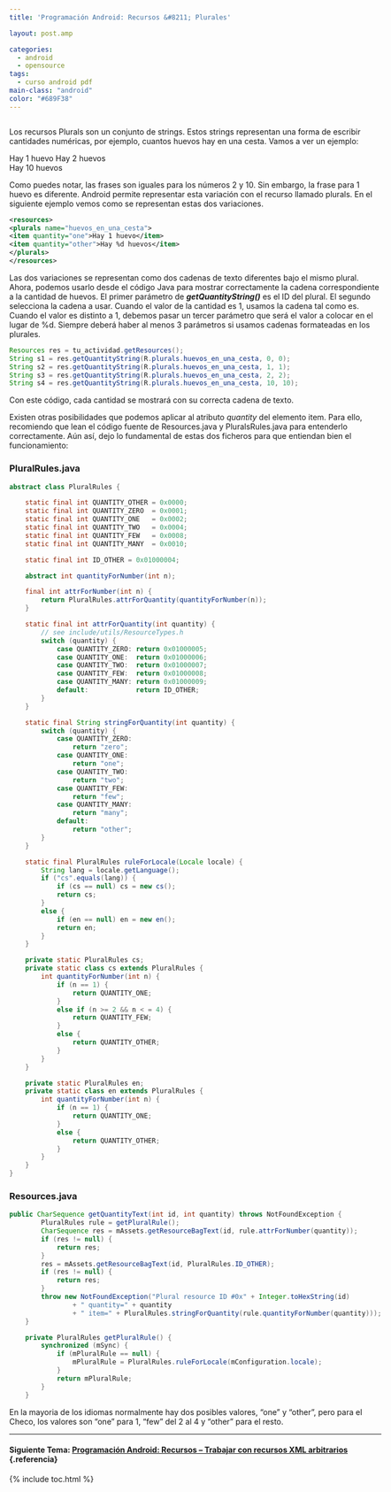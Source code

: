 ```yaml
---
title: 'Programación Android: Recursos &#8211; Plurales'

layout: post.amp

categories:
  - android
  - opensource
tags:
  - curso android pdf
main-class: "android"
color: "#689F38"
---
```

<amp-img border="0" src="/assets/img/2013/07/iconoAndroid.png" style="clear:left; float:left;margin-right:1em; margin-bottom:1em" width="128px" height="128px" />

Los recursos Plurals son un conjunto de strings. Estos strings representan una forma de escribir cantidades numéricas, por ejemplo, cuantos huevos hay en una cesta. Vamos a ver un ejemplo:

Hay 1 huevo
Hay 2 huevos  
Hay 10 huevos

Como puedes notar, las frases son iguales para los números 2 y 10. Sin embargo, la frase para 1 huevo es diferente. Android permite representar esta variación con el recurso llamado plurals. En el siguiente ejemplo vemos como se representan estas dos variaciones.


<!--ad-->

```xml
<resources>
<plurals name="huevos_en_una_cesta">
<item quantity="one">Hay 1 huevo</item>
<item quantity="other">Hay %d huevos</item>
</plurals>
</resources>

```

Las dos variaciones se representan como dos cadenas de texto diferentes bajo el mismo plural. Ahora, podemos usarlo desde el código Java para mostrar correctamente la cadena correspondiente a la cantidad de huevos. El primer parámetro de ***getQuantityString()*** es el ID del plural. El segundo selecciona la cadena a usar. Cuando el valor de la cantidad es 1, usamos la cadena tal como es. Cuando el valor es distinto a 1, debemos pasar un tercer parámetro que será el valor a colocar en el lugar de %d. Siempre deberá haber al menos 3 parámetros si usamos cadenas formateadas en los plurales.

```java
Resources res = tu_actividad.getResources();
String s1 = res.getQuantityString(R.plurals.huevos_en_una_cesta, 0, 0);
String s2 = res.getQuantityString(R.plurals.huevos_en_una_cesta, 1, 1);
String s3 = res.getQuantityString(R.plurals.huevos_en_una_cesta, 2, 2);
String s4 = res.getQuantityString(R.plurals.huevos_en_una_cesta, 10, 10);

```

Con este código, cada cantidad se mostrará con su correcta cadena de texto.

Existen otras posibilidades que podemos aplicar al atributo *quantity* del elemento item. Para ello, recomiendo que lean el código fuente de Resources.java y PluralsRules.java para entenderlo correctamente. Aún así, dejo lo fundamental de estas dos ficheros para que entiendan bien el funcionamiento:

### PluralRules.java

```java
abstract class PluralRules {

    static final int QUANTITY_OTHER = 0x0000;
    static final int QUANTITY_ZERO  = 0x0001;
    static final int QUANTITY_ONE   = 0x0002;
    static final int QUANTITY_TWO   = 0x0004;
    static final int QUANTITY_FEW   = 0x0008;
    static final int QUANTITY_MANY  = 0x0010;

    static final int ID_OTHER = 0x01000004;

    abstract int quantityForNumber(int n);

    final int attrForNumber(int n) {
        return PluralRules.attrForQuantity(quantityForNumber(n));
    }

    static final int attrForQuantity(int quantity) {
        // see include/utils/ResourceTypes.h
        switch (quantity) {
            case QUANTITY_ZERO: return 0x01000005;
            case QUANTITY_ONE:  return 0x01000006;
            case QUANTITY_TWO:  return 0x01000007;
            case QUANTITY_FEW:  return 0x01000008;
            case QUANTITY_MANY: return 0x01000009;
            default:            return ID_OTHER;
        }
    }

    static final String stringForQuantity(int quantity) {
        switch (quantity) {
            case QUANTITY_ZERO:
                return "zero";
            case QUANTITY_ONE:
                return "one";
            case QUANTITY_TWO:
                return "two";
            case QUANTITY_FEW:
                return "few";
            case QUANTITY_MANY:
                return "many";
            default:
                return "other";
        }
    }

    static final PluralRules ruleForLocale(Locale locale) {
        String lang = locale.getLanguage();
        if ("cs".equals(lang)) {
            if (cs == null) cs = new cs();
            return cs;
        }
        else {
            if (en == null) en = new en();
            return en;
        }
    }

    private static PluralRules cs;
    private static class cs extends PluralRules {
        int quantityForNumber(int n) {
            if (n == 1) {
                return QUANTITY_ONE;
            }
            else if (n >= 2 && n < = 4) {
                return QUANTITY_FEW;
            }
            else {
                return QUANTITY_OTHER;
            }
        }
    }

    private static PluralRules en;
    private static class en extends PluralRules {
        int quantityForNumber(int n) {
            if (n == 1) {
                return QUANTITY_ONE;
            }
            else {
                return QUANTITY_OTHER;
            }
        }
    }
}

```

### Resources.java

```java
public CharSequence getQuantityText(int id, int quantity) throws NotFoundException {
        PluralRules rule = getPluralRule();
        CharSequence res = mAssets.getResourceBagText(id, rule.attrForNumber(quantity));
        if (res != null) {
            return res;
        }
        res = mAssets.getResourceBagText(id, PluralRules.ID_OTHER);
        if (res != null) {
            return res;
        }
        throw new NotFoundException("Plural resource ID #0x" + Integer.toHexString(id)
                + " quantity=" + quantity
                + " item=" + PluralRules.stringForQuantity(rule.quantityForNumber(quantity)));
    }

    private PluralRules getPluralRule() {
        synchronized (mSync) {
            if (mPluralRule == null) {
                mPluralRule = PluralRules.ruleForLocale(mConfiguration.locale);
            }
            return mPluralRule;
        }
    }

```

En la mayoria de los idiomas normalmente hay dos posibles valores, &#8220;one&#8221; y &#8220;other&#8221;, pero para el Checo, los valores son &#8220;one&#8221; para 1, &#8220;few&#8221; del 2 al 4 y &#8220;other&#8221; para el resto.

* * *

#### Siguiente Tema: [Programación Android: Recursos &#8211; Trabajar con recursos XML arbitrarios][1] {.referencia}





 [1]: /programacion-android-recursos-trabajar/

{% include toc.html %}
